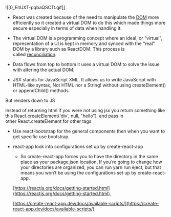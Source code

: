 ![[0_EitUXT-pqbaQSCTt.gif]]

-   React was created because of the need to manipulate the [DOM](onenote:Markup%20Language.one#DOM&section-id={da439dc5-1ba5-4ca1-a3ec-ea25cd45339b}&page-id={fc0baa67-e76e-42ee-a04a-daffc5d782d4}&end) more efficiently so it created a virtual DOM to do this which made things more secure especially in terms of data when handling it. 
    

-   The virtual DOM is a programming concept where an ideal, or “virtual”, representation of a UI is kept in memory and synced with the “real” DOM by a library such as ReactDOM. This process is called [reconciliation](https://reactjs.org/docs/reconciliation.html). 
    

-   Data flows from top to bottom it uses a virtual DOM to solve the issue with altering the actual DOM. 
    

-   JSX stands for JavaScript XML. It allows us to write JavaScript with HTML-like syntax, Not HTML nor a String! without using createElement() or appendChild() methods. 
    

But renders down to JS 

Instead of returning html if you were not using jsx you return something like this React.createElement('div', null, "hello")  and pass in other React.createElement for other tags 

-   Use react-bootstrap for the general components then when you want to get specific use bootstrap. 
    

-   react-app look into configurations set up by create-react-app 
    
    -   So create-react-app forces you to have the directory in the same place as your package.json location. If you’re going to change how your directories are organized, you can run yarn run eject, but that means you won’t be using the configurations set up by create-react-app. 
        
    
    [https://reactjs.org/docs/getting-started.html](https://reactjs.org/docs/getting-started.html) 
    
    [https://create-react-app.dev/docs/available-scripts/](https://create-react-app.dev/docs/available-scripts/)